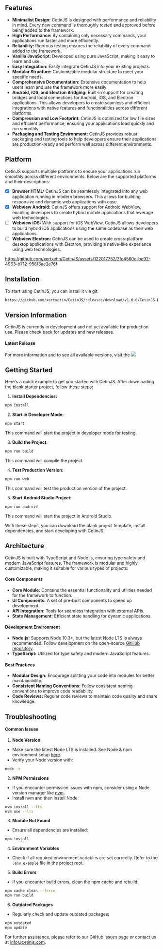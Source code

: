 ## Features
- **Minimalist Design:** CetinJS is designed with performance and reliability in mind. Every new command is thoroughly tested and approved before being added to the framework.
- **High Performance:** By containing only necessary commands, your applications run faster and more efficiently.
- **Reliability:** Rigorous testing ensures the reliability of every command added to the framework.
- **Vanilla JavaScript:** Developed using pure JavaScript, making it easy to learn and use.
- **Easy Integration:** Easily integrate CetinJS into your existing projects.
- **Modular Structure:** Customizable modular structure to meet your specific needs.
- **Comprehensive Documentation:** Extensive documentation to help users learn and use the framework more easily.
- **Android, iOS, and Electron Bridging:** Built-in support for creating bridges and local connections for Android, iOS, and Electron applications. This allows developers to create seamless and efficient integrations with native features and functionalities across different platforms.
- **Compression and Low Footprint:** CetinJS is optimized for low file sizes and efficient performance, ensuring your applications load quickly and run smoothly.
- **Packaging and Testing Environment:** CetinJS provides robust packaging and testing tools to help developers ensure their applications are production-ready and perform well across different environments.

## Platform
CetinJS supports multiple platforms to ensure your applications run smoothly across different environments. Below are the supported platforms and their descriptions:

- [x] **Browser HTML:** CetinJS can be seamlessly integrated into any web application running in modern browsers. This allows for building responsive and dynamic web applications with ease.
- [x] **Webview Android:** CetinJS offers support for Android WebView, enabling developers to create hybrid mobile applications that leverage web technologies.
- [ ] **Webview iOS:** With support for iOS WebView, CetinJS allows developers to build hybrid iOS applications using the same codebase as their web applications.
- [ ] **Webview Electron:** CetinJS can be used to create cross-platform desktop applications with Electron, providing a native-like experience using web technologies.

<!--![CetinJS Screenshot](https://github.com/xertxetin/CetinJS/raw/screenshot.png)-->
https://github.com/xertxetin/CetinJS/assets/122017752/2fc4560c-be92-4963-b712-958f3ae2e76f

## Installation
To start using CetinJS, you can install it via git:

```bash
https://github.com/xertxetin/CetinJS/releases/download/v1.0.0/CetinJS-Blank-Starter-1.0.0.zip
```

## Version Information
CetinJS is currently in development and not yet available for production use. Please check back for updates and new releases.

#### Latest Release
For more information and to see all available versions, visit the <a href="https://github.com/xertxetin/CetinJS/releases"><img src="https://img.shields.io/badge/version-1.0.0-blue.svg"></a>

## Getting Started
Here's a quick example to get you started with CetinJS. After downloading the blank starter project, follow these steps:

1. **Install Dependencies:**
```bash
npm install
```

2. **Start in Developer Mode:**
```bash
npm start
```
This command will start the project in developer mode for testing.

3. **Build the Project:**
```bash
npm run build
```
This command will compile the project.

4. **Test Production Version:**
```bash
npm run web
```
This command will test the production version of the project.

5. **Start Android Studio Project:**
```bash
npm run android
```
This command will start the project in Android Studio.

With these steps, you can download the blank project template, install dependencies, and start developing with CetinJS.

## Architecture

CetinJS is built with TypeScript and Node.js, ensuring type safety and modern JavaScript features. The framework is modular and highly customizable, making it suitable for various types of projects.

#### Core Components
- **Core Module:** Contains the essential functionality and utilities needed for the framework to function.
- **UI Components:** A set of pre-built components to speed up development.
- **API Integration:** Tools for seamless integration with external APIs.
- **State Management:** Efficient state handling for dynamic applications.

#### Development Environment
- **Node.js:** Supports Node 10.3+, but the latest Node LTS is always recommended. Follow development on the open-source [GitHub repository](https://github.com/xertxetin/CetinJS).
- **TypeScript:** Utilized for type safety and modern JavaScript features.

#### Best Practices
- **Modular Design:** Encourage splitting your code into modules for better maintainability.
- **Consistent Naming Conventions:** Follow consistent naming conventions to improve code readability.
- **Code Reviews:** Regular code reviews to maintain code quality and share knowledge.

## Troubleshooting

#### Common Issues
1. **Node Version**
- Make sure the latest Node LTS is installed. See Node & npm environment setup [here](https://nodejs.org/en/download/).
- Verify your Node version with:
```bash
node -v
```

2. **NPM Permissions**
- If you encounter permission issues with npm, consider using a Node version manager like [nvm](https://github.com/nvm-sh/nvm).
- Install nvm and then install Node:
```bash
nvm install --lts
nvm use --lts
```

3. **Module Not Found**
- Ensure all dependencies are installed:
```bash
npm install
```

4. **Environment Variables**
- Check if all required environment variables are set correctly. Refer to the `.env.example` file in the project root.

5. **Build Errors**
- If you encounter build errors, clean the npm cache and rebuild:
```bash
npm cache clean --force
npm run build
```

6. **Outdated Packages**
- Regularly check and update outdated packages:
```bash
npm outdated
npm update
```

For further assistance, please refer to our [GitHub issues page](https://github.com/xertxetin/CetinJS/issues) or contact us at [info@cetinjs.com](mailto:info@meforcetechnology.com).

